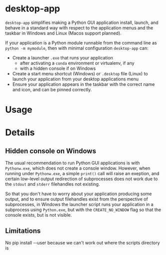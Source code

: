 desktop-app
==========

`desktop-app` simplifies making a Python GUI application install, launch, and behave in
a standard way with respect to the application menus and the taskbar in Windows and
Linux (Macos support planned).

If your application is a Python module runnable from the command line as `python -m
mymodule`, then with minimal configuration `desktop-app` can:

* Create a launcher `.exe` that runs your application
    * after activating a `conda` environment or virtualenv, if any
    * with a hidden console if on Windows
* Create a start menu shortcut (Windows) or `.desktop` file (Linux) to launch your
  application from your desktop applications menu
* Ensure your application appears in the taskbar with the correct name and icon,
  and can be pinned correctly.


Usage
=====


Details
=======

Hidden console on Windows
-------------------------

The usual recommendation to run Python GUI applications is with `Pythonw.exe`, which
does not create a console window. However, when running under `Pythonw.exe`, a simple
`print()` call will raise an exeption, and certain low-level output redirection of
subprocesses does not work due to the `stdout` and `stderr` filehandles not existing.

So that you don't have to worry about your application producing some output, and to
ensure output filehandles exist from the perspective of subprocesses, in Windows the
launcher script runs your application in a subprocess using `Python.exe`, but with the
`CREATE_NO_WINDOW` flag so that the console exists, but is not visible.


Limitations
-----------

No pip install --user because we can't work out where the scripts directory is